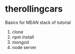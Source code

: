 # therollingcars

Basics for MEAN stack of tutorial

1. clone
2. npm install
3. mongod
4. node server